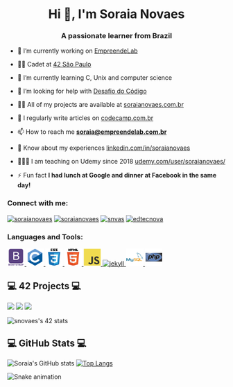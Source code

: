 <h1 align="center">Hi 👋, I'm Soraia Novaes</h1>
<h3 align="center">A passionate learner from Brazil</h3>

*  🔭 I’m currently working on [EmpreendeLab](empreendelab.com.br)

*  👩‍🚀 Cadet at [42 São Paulo](https://www.42sp.org.br/)
 
*  🌱 I’m currently learning C, Unix and computer science

*  🤝 I’m looking for help with [Desafio do Código](desafiodocodigo.com.br)

*  👨‍💻 All of my projects are available at [soraianovaes.com.br](http://soraianovaes.com.br/)

*  📝 I regularly write articles on [codecamp.com.br](https://codecamp.com.br/)

*  📫 How to reach me **soraia@empreendelab.com.br**

*  📄 Know about my experiences [linkedin.com/in/soraianovaes](https://www.linkedin.com/in/soraianovaes/)

*  👩🏽‍🏫 I am teaching on Udemy since 2018 [udemy.com/user/soraianovaes/](https://www.udemy.com/user/soraianovaes/)

*  ⚡ Fun fact **I had lunch at Google and dinner at Facebook in the same day!**

<h3 align="left">Connect with me:</h3>
<p align="left">
<a href="https://linkedin.com/in/soraianovaes" target="blank"><img align="center" src="https://raw.githubusercontent.com/rahuldkjain/github-profile-readme-generator/master/src/images/icons/Social/linked-in-alt.svg" alt="soraianovaes" height="30" width="40" /></a>
<a href="https://fb.com/soraianovaes" target="blank"><img align="center" src="https://raw.githubusercontent.com/rahuldkjain/github-profile-readme-generator/master/src/images/icons/Social/facebook.svg" alt="soraianovaes" height="30" width="40" /></a>
<a href="https://instagram.com/snvas" target="blank"><img align="center" src="https://raw.githubusercontent.com/rahuldkjain/github-profile-readme-generator/master/src/images/icons/Social/instagram.svg" alt="snvas" height="30" width="40" /></a>
<a href="https://twitter.com/edtecnova" target="blank"><img align="center" src="https://raw.githubusercontent.com/rahuldkjain/github-profile-readme-generator/master/src/images/icons/Social/twitter.svg" alt="edtecnova" height="30" width="40" /></a>
</p>

<h3 align="left">Languages and Tools:</h3>
<p align="left"> <a href="https://getbootstrap.com" target="_blank"> <img src="https://raw.githubusercontent.com/devicons/devicon/master/icons/bootstrap/bootstrap-plain-wordmark.svg" alt="bootstrap" width="40" height="40"/> </a> <a href="https://www.cprogramming.com/" target="_blank"> <img src="https://raw.githubusercontent.com/devicons/devicon/master/icons/c/c-original.svg" alt="c" width="40" height="40"/> </a> <a href="https://www.w3schools.com/css/" target="_blank"> <img src="https://raw.githubusercontent.com/devicons/devicon/master/icons/css3/css3-original-wordmark.svg" alt="css3" width="40" height="40"/> </a> <a href="https://www.w3.org/html/" target="_blank"> <img src="https://raw.githubusercontent.com/devicons/devicon/master/icons/html5/html5-original-wordmark.svg" alt="html5" width="40" height="40"/> </a> <a href="https://developer.mozilla.org/en-US/docs/Web/JavaScript" target="_blank"> <img src="https://raw.githubusercontent.com/devicons/devicon/master/icons/javascript/javascript-original.svg" alt="javascript" width="40" height="40"/> </a> <a href="https://jekyllrb.com/" target="_blank"> <img src="https://www.vectorlogo.zone/logos/jekyllrb/jekyllrb-icon.svg" alt="jekyll" width="40" height="40"/> </a> <a href="https://www.mysql.com/" target="_blank"> <img src="https://raw.githubusercontent.com/devicons/devicon/master/icons/mysql/mysql-original-wordmark.svg" alt="mysql" width="40" height="40"/> </a> <a href="https://www.php.net" target="_blank"> <img src="https://raw.githubusercontent.com/devicons/devicon/master/icons/php/php-original.svg" alt="php" width="40" height="40"/> </a> </p>

## 💻 42 Projects 💻
![](https://game.42sp.org.br/static/assets/achievements/libfte.png)
![](https://game.42sp.org.br/static/assets/achievements/get_next_linem.png)
![](https://game.42sp.org.br/static/assets/achievements/ft_printfm.png)

![snovaes's 42 stats](https://badge42.herokuapp.com/api/stats/snovaes?privacyEmail=true&privacyName=true&darkmode=true&cursus=42cursus)


## 💻 GitHub Stats 💻
![Soraia's GitHub stats](https://github-readme-stats.vercel.app/api?username=snvas&show_icons=true&theme=tokyonight)
[![Top Langs](https://github-readme-stats.vercel.app/api/top-langs/?username=snvas&layout=compact&theme=tokyonight&show_icons=true)](https://github.com/snvas)


 ![Snake animation](https://github.com/snvas/snvas/images/github-contribution-grid-snake.svg)
  